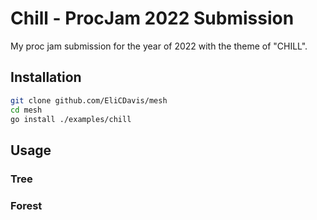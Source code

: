 # Chill - ProcJam 2022 Submission

My proc jam submission for the year of 2022 with the theme of "CHILL".

## Installation

```bash
git clone github.com/EliCDavis/mesh
cd mesh
go install ./examples/chill
```

## Usage

### Tree

### Forest